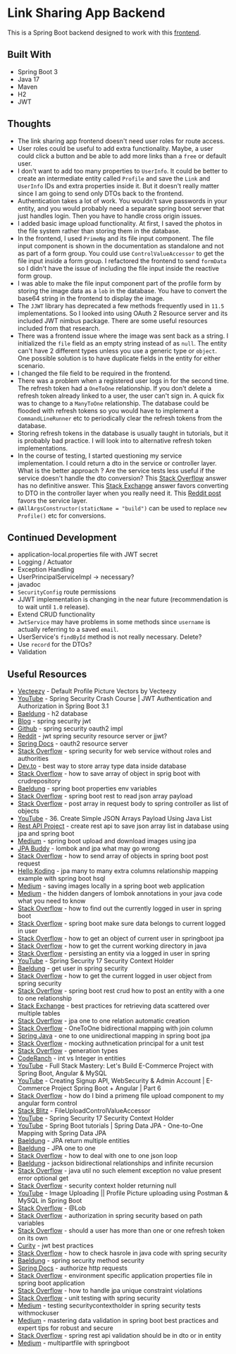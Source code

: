 # Link Sharing App Backend

This is a Spring Boot backend designed to work with this [frontend](https://github.com/jdegand/link-sharing-app-frontend).

## Built With

- Spring Boot 3
- Java 17
- Maven
- H2
- JWT

## Thoughts

- The link sharing app frontend doesn't need user roles for route access.  
- User roles could be useful to add extra functionality.  Maybe, a user could click a button and be able to add more links than a `free` or default user.  
- I don't want to add too many properties to `UserInfo`.  It could be better to create an intermediate entity called `Profile` and save the `Link` and `UserInfo` IDs and extra properties inside it.  But it doesn't really matter since I am going to send only DTOs back to the frontend.
- Authentication takes a lot of work.  You wouldn't save passwords in your entity, and you would probably need a separate spring boot server that just handles login.  Then you have to handle cross origin issues.  
- I added basic image upload functionality.  At first, I saved the photos in the file system rather than storing them in the database. 
- In the frontend, I used `PrimeNg` and its file input component.  The file input component is shown in the documentation as standalone and not as part of a form group.  You could use `ControlValueAccessor` to get the file input inside a form group.  I refactored the frontend to send `formData` so I didn't have the issue of including the file input inside the reactive form group.   
- I was able to make the file input component part of the profile form by storing the image data as a `lob` in the database.  You have to convert the base64 string in the frontend to display the image. 
- The `JJWT` library has deprecated a few methods frequently used in `11.5` implementations.  So I looked into using OAuth 2 Resource server and its included JWT nimbus package.  There are some useful resources included from that research.
- There was a frontend issue where the image was sent back as a string. I initialized the `file` field as an empty string instead of as `null`.  The entity can't have 2 different types unless you use a generic type or `object`.  One possible solution is to have duplicate fields in the entity for either scenario.  
- I changed the file field to be required in the frontend. 
- There was a problem when a registered user logs in for the second time. The refresh token had a `OneToOne` relationship.  If you don't delete a refresh token already linked to a user, the user can't sign in.  A quick fix was to change to a `ManyToOne` relationship.  The database could be flooded with refresh tokens so you would have to implement a `CommandLineRunner` etc to periodically clear the refresh tokens from the database.
- Storing refresh tokens in the database is usually taught in tutorials, but it is probably bad practice.  I will look into to alternative refresh token implementations.
- In the course of testing, I started questioning my service implementation.  I could return a dto in the service or controller layer.  What is the better approach ?  Are the service tests less useful if the service doesn't handle the dto conversion? This [Stack Overflow](https://stackoverflow.com/questions/47822938/which-layer-should-be-used-for-conversion-to-dto-from-domain-object#:~:text=its%20best%20practice%20to%20convert,any%20logic%20in%20the%20controllers.&text=top%20down.) answer has no definitive answer.  This [Stack Exchange](https://softwareengineering.stackexchange.com/questions/400953/service-layer-returns-dto-to-controller-but-need-it-to-return-model-for-other-se) answer favors converting to DTO in the controller layer when you really need it.  This [Reddit post](https://www.reddit.com/r/SpringBoot/comments/1ao7gm1/in_which_layer_should_i_use_dto_as_return_type/?rdt=57719) favors the service layer.  
- `@AllArgsConstructor(staticName = "build")` can be used to replace `new Profile()` etc for conversions.  

## Continued Development

- application-local.properties file with JWT secret
- Logging / Actuator
- Exception Handling
- UserPrincipalServiceImpl -> necessary?
- javadoc
- `SecurityConfig` route permissions
- JJWT implementation is changing in the near future (recommendation is to wait until `1.0` release).
- Extend CRUD functionality
- `JwtService` may have problems in some methods since `username` is actually referring to a saved `email`.
- UserService's `findById` method is not really necessary.  Delete?
- Use `record` for the DTOs?
- Validation

## Useful Resources

- [Vecteezy](https://www.vecteezy.com/free-vector/default-profile-picture) - Default Profile Picture Vectors by Vecteezy
- [YouTube](https://www.youtube.com/watch?v=jQrExUrNbQE) - Spring Security Crash Course | JWT Authentication and Authorization in Spring Boot 3.1 
- [Baeldung](https://www.baeldung.com/spring-boot-h2-database) - h2 database
- [Blog](https://www.danvega.dev/blog/spring-security-jwt) - spring security jwt
- [Github](https://github.com/spring-projects/spring-security/issues/13446) - spring security oauth2 impl
- [Reddit](https://www.reddit.com/r/SpringBoot/comments/18kkyqo/jwt_with_spring_security_resource_server_or_with/) - jwt spring security resource server or jjwt?
- [Spring Docs](https://docs.spring.io/spring-security/reference/servlet/oauth2/resource-server/index.html) - oauth2 resource server
- [Stack Overflow](https://stackoverflow.com/questions/60265755/spring-security-for-web-service-without-roles-and-authorities) - spring security for web service without roles and authorities
- [Dev.to](https://dev.to/mittalyashu/best-way-to-store-array-type-data-inside-database-3m09) - best way to store array type data inside database
- [Stack Overflow](https://stackoverflow.com/questions/72040490/how-to-save-array-of-object-in-sprig-boot-with-crudrepository) - how to save array of object in sprig boot with crudrepository
- [Baeldung](https://www.baeldung.com/spring-boot-properties-env-variables) - spring boot properties env variables
- [Stack Overflow](https://stackoverflow.com/questions/59089072/spring-boot-rest-to-read-json-array-payload) - spring boot rest to read json array payload
- [Stack Overflow](https://stackoverflow.com/questions/61895276/post-array-in-requestbody-to-spring-controller-as-list-of-objects) - post array in request body to spring controller as list of objects
- [YouTube](https://www.youtube.com/watch?v=4N2WghOYihs) - 36. Create Simple JSON Arrays Payload Using Java List
- [Rest API Project](https://restapiproject.com/create-restapi-to-save-json-array-list-in-database-using-jpa-and-spring-boot/) - create rest api to save json array list in database using jpa and spring boot
- [Medium](https://medium.com/shoutloudz/spring-boot-upload-and-download-images-using-jpa-b1c9ef174dc0) - spring boot upload and download images using jpa
- [JPA Buddy](https://jpa-buddy.com/blog/lombok-and-jpa-what-may-go-wrong/) - lombok and jpa what may go wrong
- [Stack Overflow](https://stackoverflow.com/questions/57557763/how-to-send-array-of-objects-in-spring-boot-post-request) - how to send array of objects in spring boot post request
- [Hello Koding](https://hellokoding.com/jpa-many-to-many-extra-columns-relationship-mapping-example-with-spring-boot-hsql/) - jpa many to many extra columns relationship mapping example with spring boot hsql
- [Medium](https://medium.com/@kkarththi15/saving-images-locally-in-a-spring-boot-web-application-01405a988bc7) - saving images locally in a spring boot web application
- [Medium](https://medium.com/@miguelangelperezdiaz444/the-hidden-dangers-of-lombok-annotations-in-your-java-code-what-you-need-to-know-8acdce2d6b89) - the hidden dangers of lombok annotations in your java code what you need to know
- [Stack Overflow](https://stackoverflow.com/questions/31159075/how-to-find-out-the-currently-logged-in-user-in-spring-boot) - how to find out the currently logged in user in spring boot
- [Stack Overflow](https://stackoverflow.com/questions/67951256/spring-boot-make-sure-data-belongs-to-current-logged-in-user) - spring boot make sure data belongs to current logged in user
- [Stack Overflow](https://stackoverflow.com/questions/72230836/how-to-get-an-object-of-current-user-in-spring-bootjpa) - how to get an object of current user in springboot jpa
- [Stack Overflow](https://stackoverflow.com/questions/4871051/how-to-get-the-current-working-directory-in-java) - how to get the current working directory in java
- [Stack Overflow](https://stackoverflow.com/questions/48303350/persisting-an-entity-via-a-logged-in-user-in-spring) - persisting an entity via a logged in user in spring
- [YouTube](https://www.youtube.com/watch?v=MlKT8IOTfcw&list=PLGXpHMFOMTTbCC4t6WSoKfVnUxHmyGXKJ&index=17) - Spring Security 17 Security Context Holder
- [Baeldung](https://www.baeldung.com/get-user-in-spring-security) - get user in spring security
- [Stack Overflow](https://stackoverflow.com/questions/32052076/how-to-get-the-current-logged-in-user-object-from-spring-security) - how to get the current logged in user object from spring security
- [Stack Overflow](https://stackoverflow.com/questions/51456096/spring-boot-rest-crud-how-to-post-an-entitiy-with-a-one-to-one-relationship) - spring boot rest crud how to post an entity with a one to one relationship
- [Stack Exchange](https://softwareengineering.stackexchange.com/questions/423121/best-practices-for-retrieving-data-scattered-over-multiple-tables) - best practices for retrieving data scattered over multiple tables
- [Stack Overflow](https://stackoverflow.com/questions/38168985/jpa-onetoone-relation-automatic-creation) - jpa one to one relation automatic creation
- [Stack Overflow](https://stackoverflow.com/questions/10687529/onetoone-bidirectional-mapping-with-joincolumn/10687818#10687818) - OneToOne bidirectional mapping with join column
- [Spring Java](https://springjava.com/spring-data-jpa/one-to-one-unidirectional-mapping-in-spring-boot-jpa) - one to one unidirectional mapping in spring boot jpa
- [Stack Overflow](https://stackoverflow.com/questions/64543266/mocking-authenticationprincipal-for-a-unit-test) - mocking authnetication principal for a unit test
- [Stack Overflow](https://stackoverflow.com/questions/20603638/what-is-the-use-of-annotations-id-and-generatedvaluestrategy-generationtype) - generation types
- [CodeRanch](https://coderanch.com/t/695720/databases/int-Integer-JPA-entity-Id) - int vs Integer in entities
- [YouTube](https://www.youtube.com/watch?v=k29A07LCRY8) - Full Stack Mastery: Let's Build E-Commerce Project with Spring Boot, Angular & MySQL 
- [YouTube](https://www.youtube.com/watch?v=pqahN8UDQOU&list=PLgYFT7gUQL8E6DmEySCcSdNvQlKVYfEd7&index=6) - Creating Signup API, WebSecurity & Admin Account | E-Commerce Project Spring Boot + Angular | Part 6
- [Stack Overflow](https://stackoverflow.com/questions/73295132/how-do-i-bind-a-primeng-file-upload-component-to-my-angular-form-control) - how do I bind a primeng file upload component to my angular form control
- [Stack Blitz](https://stackblitz.com/edit/jhcz9a?file=src%2Fapp%2FFileUploadControlValueAccessor.directive.ts) - FileUploadControlValueAccessor
- [YouTube](https://www.youtube.com/watch?v=MlKT8IOTfcw&t=91s) - Spring Security 17 Security Context Holder
- [YouTube](https://www.youtube.com/watch?v=lIxLNx4ciEo) - Spring Boot tutorials | Spring Data JPA - One-to-One Mapping with Spring Data JPA
- [Baeldung](https://www.baeldung.com/jpa-return-multiple-entities) - JPA return multiple entities
- [Baeldung](https://www.baeldung.com/jpa-one-to-one) - JPA one to one
- [Stack Overflow](https://stackoverflow.com/questions/60115021/how-to-deal-with-one-to-one-json-loop) - how to deal with one to one json loop
- [Baeldung](https://www.baeldung.com/jackson-bidirectional-relationships-and-infinite-recursion) - jackson bidirectional relationships and infinite recursion
- [Stack Overflow](https://stackoverflow.com/questions/49579531/java-util-nosuchelementexception-no-value-present-error-optional-get-in-jun) - java util no such element exception no value present error optional get
- [Stack Overflow](https://stackoverflow.com/questions/22191386/securitycontextholder-getcontext-getauthentication-returning-null) - security context holder returning null
- [YouTube](https://www.youtube.com/watch?v=vOWcbY7sjGM) - Image Uploading || Profile Picture uploading using Postman & MySQL in Spring Boot
- [Stack Overflow](https://stackoverflow.com/questions/29511133/what-is-the-significance-of-javax-persistence-lob-annotation-in-jpa) - @Lob
- [Stack Overflow](https://stackoverflow.com/questions/33115446/authorization-in-spring-security-based-on-path-variables) - authorization in spring security based on path variables
- [Stack Overflow](https://stackoverflow.com/questions/66086000/should-a-user-has-more-than-one-or-one-refresh-token-on-its-own) - should a user has more than one or one refresh token on its own
- [Curity](https://curity.io/resources/learn/jwt-best-practices/) - jwt best practices
- [Stack Overflow](https://stackoverflow.com/questions/3021200/how-to-check-hasrole-in-java-code-with-spring-security) - how to check hasrole in java code with spring security
- [Baeldung](https://www.baeldung.com/spring-security-method-security) - spring security method security
- [Spring Docs](https://docs.spring.io/spring-security/reference/6.0/servlet/authorization/authorize-http-requests.html) - authorize http requests
- [Stack Overflow](https://stackoverflow.com/questions/32196451/environment-specific-application-properties-file-in-spring-boot-application) - environment specific application properties file in spring boot application 
- [Stack Overflow](https://stackoverflow.com/questions/3502279/how-to-handle-jpa-unique-constraint-violations) - how to handle jpa unique constraint violations
- [Stack Overflow](https://stackoverflow.com/questions/360520/unit-testing-with-spring-security) - unit testing with spring security
- [Medium](https://medium.com/@kjavaman12/testing-securitycontextholder-in-spring-security-tests-with-withmockuser-38ce8060088b) - testing securitycontextholder in spring security tests withmockuser
- [Medium](https://medium.com/@techisbeautiful/mastering-data-validation-in-spring-boot-best-practices-and-expert-tips-for-robust-and-secure-ba24dd79bc0a) - mastering data validation in spring boot best practices and expert tips for robust and secure
- [Stack Overflow](https://stackoverflow.com/questions/42280355/spring-rest-api-validation-should-be-in-dto-or-in-entity) - spring rest api validation should be in dto or in entity
- [Medium](https://medium.com/techpanel/multipartfile-with-springboot-d4901ee3e77d) - multipartfile with springboot
